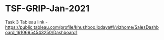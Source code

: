 # TSF-GRIP-Jan-2021

Task 3 Tableau link - https://public.tableau.com/profile/khushboo.lodaya#!/vizhome/SalesDashboard_16106954543250/Dashboard1
